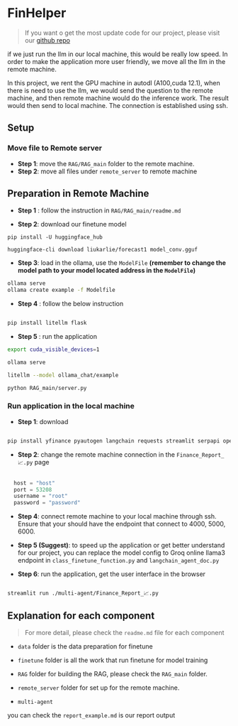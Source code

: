 # FinHelper

> If you want o get the most update code for our project, please visit our [github repo]()

if we just run the llm in our local machine, this would be really low speed. In order to make the application more user friendly, we move all the llm in the remote machine. 

In this project, we rent the GPU machine in autodl (A100,cuda 12.1), when there is need to use the llm, we would send the question to the remote machine, and then remote machine would do the inference work. The result would then send to local machine. The connection is established using ssh.

## Setup
### Move file to Remote server
- **Step 1**: move the `RAG/RAG_main` folder to the remote machine. 
- **Step 2**: move all files under `remote_server` to remote machine

## Preparation in Remote Machine

- **Step 1** : follow the instruction in `RAG/RAG_main/readme.md`

- **Step 2**: download our finetune model 
```
pip install -U huggingface_hub

huggingface-cli download liukarlie/forecast1 model_conv.gguf

```
- **Step 3**: load in the ollama, use the `ModelFile` **(remember to change the model path to your model located address in the `ModelFile`)**
```bash
ollama serve
ollama create example -f Modelfile

```
- **Step 4** : follow the below instruction

```bash

pip install litellm flask

```
- **Step 5** : run the application

```bash
export cuda_visible_devices=1

ollama serve

litellm --model ollama_chat/example

python RAG_main/server.py

```


### Run application in the local machine

- **Step 1**:  download

```bash

pip install yfinance pyautogen langchain requests streamlit serpapi openai pandas langchain langchain-community langchain-core langchain-experimental langchain-groq langchain-openai flask duckduckgo_search 

```

- **Step 2**: change the remote machine connection in the `Finance_Report_📈.py` page
```python

  host = "host"
  port = 53208 
  username = "root"
  password = "password"
```

- **Step 4**: connect remote machine to your local machine through ssh. Ensure that your should have the endpoint that connect to 4000, 5000, 6000.

- **Step 5 (Suggest)**: to speed up the application or get better understand for our project, you can replace the model config to Groq online llama3 endpoint in `class_finetune_function.py` and `langchain_agent_doc.py`

- **Step 6**: run the application, get the user interface in the browser
```bash

streamlit run ./multi-agent/Finance_Report_📈.py

```

## Explanation for each component
> For more detail, please check the `readme.md` file for each component

* `data` folder is the data preparation for finetune
* `finetune` folder is all the work that run finetune for model training

* `RAG` folder for building the RAG, please check the `RAG_main` folder.

* `remote_server` folder for set up for the remote machine.
* `multi-agent` 

you can check the `report_example.md` is our report output


